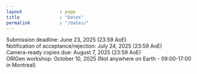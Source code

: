 ```yaml
---
layout              : page
title               : "Dates"
permalink           : "/dates/"
---
```

Submission deadline: June 23, 2025 (23:59 AoE)\
Notification of acceptance/rejection: July 24, 2025 (23:59 AoE)\
Camera-ready copies due: August 7, 2025 (23:59 AoE)\
ORIGen workshop: October 10, 2025 (Not anywhere on Earth - 09:00-17:00 in Montreal)

